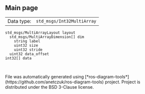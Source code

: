 <!--
File was automatically generated using 'ros-diagram-tools' project.
Project is distributed under the BSD 3-Clause license.
-->

## Main page

|     |     |
| --- | --- |
| Data type: | `std_msgs/Int32MultiArray` |

```
std_msgs/MultiArrayLayout layout
  std_msgs/MultiArrayDimension[] dim
    string label
    uint32 size
    uint32 stride
  uint32 data_offset
int32[] data


```


</br>
File was automatically generated using [*ros-diagram-tools*](https://github.com/anetczuk/ros-diagram-tools) project.
Project is distributed under the BSD 3-Clause license.
